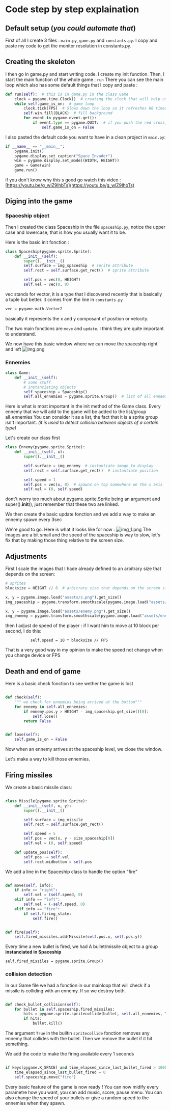 # Code step by step explaination

## Default setup (_you could automate that_)

First of all I create 3 files : `main.py`, `game.py` and `constants.py`. I copy and paste my code to get the monitor
resolution in constants.py.

## Creating the skeleton

I then go in game.py and start writing code. I create my init function. Then, I start the main function of the whole
game : `run`
There you can see the main loop which also has some default things that I copy and paste :

```python
def run(self):  # this is in game.py in the class Game
    clock = pygame.time.Clock()  # creating the clock that will help us force Frame rate
    while self.game_is_on:  # game loop
        clock.tick(FPS)  # Slows down the loop so it refreshes 60 times per second
        self.win.fill(BLACK)  # fill background
        for event in pygame.event.get():
            if event.type == pygame.QUIT:  # if you push the red cross, it close the game
                self.game_is_on = False
```

I also pasted the default code you want to have in a clean project in `main.py`:

```python
if __name__ == "__main__":
    pygame.init()
    pygame.display.set_caption("Space Invader")
    win = pygame.display.set_mode((WIDTH, HEIGHT))
    game = Game(win)
    game.run()
```

if you don't know why this s good go watch this video : [https://youtu.be/g_wlZ9IhbTs](https://youtu.be/g_wlZ9IhbTs)

## Diging into the game

### Spaceship object

Then I created the class Spaceship in the file `spaceship.py`, notice the upper case and lowercase, that is how you
usually want it to be.

Here is the basic init fonction :

```python
class Spaceship(pygame.sprite.Sprite):
    def __init__(self):
        super().__init__()
        self.surface = img_spaceship  # sprite attribute
        self.rect = self.surface.get_rect()  # sprite attribute

        self.pos = vec(0, HEIGHT)
        self.vel = vec(0, 0)
```

vec stands for vector, it is a type that I discovered recently that is basically a tuple but better. it comes from the
line in `constants.py`

```python
vec = pygame.math.Vector2
```

basically it represents the x and y composant of position or velocity.

The two main fonctions are `move` and `update`. I think they are quite important to understand.

We now have this basic window where we can move the spaceship right and left
![img.png](img.png)

### Ennemies

```python
class Game:
    def __init__(self):
        # some stuff
        # instanciating objects
        self.spaceship = Spaceship()
        self.all_ennemies = pygame.sprite.Group()  # list of all ennemies
```

Here is what is most important in the init method of the Game class. Every ennemy that we will add to the game will be
added to the list/group all_ennemies You can consider it as a list, the fact that it is a sprite group isn't important.
_(it is used to detect collision between objects of a certain type)_

Let's create our class first

```python
class Ennemy(pygame.sprite.Sprite):
    def __init__(self, x):
        super().__init__()

        self.surface = img_ennemy  # instantiate image to display
        self.rect = self.surface.get_rect()  # instantiate position

        self.speed = 1
        self.pos = vec(x, 0)  # spawns on top somewhere on the x axis
        self.vel = (0, self.speed)
```

dont't worry too much about pygame.sprite.Sprite being an argument and super().__init__(), just remember that these two
are linked.

We then create the basic update fonction and we add a way to make an ennemy spawn every 3sec

We're good to go. Here is what it looks like for now :
![img_1.png](img_1.png)
The images are a bit small and the speed of the spaceship is way to slow, let's fix that by making those thing relative
to the screen size.

## Adjustments

First I scale the images that I hade already defined to an arbitrary size that depends on the screen:

```python
# sprites
blocksize = HEIGHT // 8  # arbitrary size that depends on the screen size

x, y = pygame.image.load("assets/s.png").get_size()
img_spaceship = pygame.transform.smoothscale(pygame.image.load("assets/s.png"), (blocksize, int(blocksize * y / x)))

x, y = pygame.image.load("assets/enemy.png").get_size()
img_ennemy = pygame.transform.smoothscale(pygame.image.load("assets/enemy.png"), (blocksize, int(blocksize * y / x)))
```

then I adjust de speed of the player :
if I want him to move at 10 block per second, I do this:

`            self.speed = 10 * blocksize // FPS
`

That is a very good way in my opinion to make the speed not change when you change device or FPS

## Death and end of game

Here is a basic check fonction to see wether the game is lost

```python

def check(self):
    """ we check for ennemies being arrived at the bottom"""
    for ennemy in self.all_ennemies:
        if ennemy.pos.y > HEIGHT - img_spaceship.get_size()[0]:
            self.lose()
        return False


def lose(self):
    self.game_is_on = False
```

Now when an ennemy arrives at the spaceship level, we close the window.

Let's make a way to kill those ennemies.

## Firing missiles

We create a basic missile class:

```python

class Missile(pygame.sprite.Sprite):
    def __init__(self, x, y):
        super().__init__()

        self.surface = img_missile
        self.rect = self.surface.get_rect()

        self.speed = 5
        self.pos = vec(x, y - size_spaceship[0])
        self.vel = (0, self.speed)

    def update_pos(self):
        self.pos -= self.vel
        self.rect.midbottom = self.pos
```

We add a line in the Spaceship class to handle the option "fire"

```python

def move(self, info):
    if info == "right":
        self.vel = (self.speed, 0)
    elif info == "left":
        self.vel = (-self.speed, 0)
    elif info == "fire":
        if self.firing_state:
            self.fire()


def fire(self):
    self.fired_missiles.add(Missile(self.pos.x, self.pos.y))
```

Every time a new bullet is fired, we had A bullet/missile object to a group **instanciated in Spaceship**

`self.fired_missiles = pygame.sprite.Group()
`

### collision detection

In our Game file we had a fonction in our mainloop that will check if a missile is colliding with an ennemy. If so we
destroy both.

```python

def check_bullet_collision(self):
    for bullet in self.spaceship.fired_missiles:
        hits = pygame.sprite.spritecollide(bullet, self.all_ennemies, True)
        if hits:
            bullet.kill()
```

The argument `True` in the builtin `spritecollide` fonction removes any ennemy that collides with the bullet. Then we
remove the bullet if it hit something.

We add the code to make the firing available every 1 seconds

```python

if keys[pygame.K_SPACE] and time_elapsed_since_last_bullet_fired > 1000:
    time_elapsed_since_last_bullet_fired = 0
    self.spaceship.move("fire")
```

Every basic feature of the game is now ready ! You can now midify every parametre how you want, you can add music,
score, pause menu. You can also change the speed of your bullets or give a random speed to the ennemies when they spawn.

